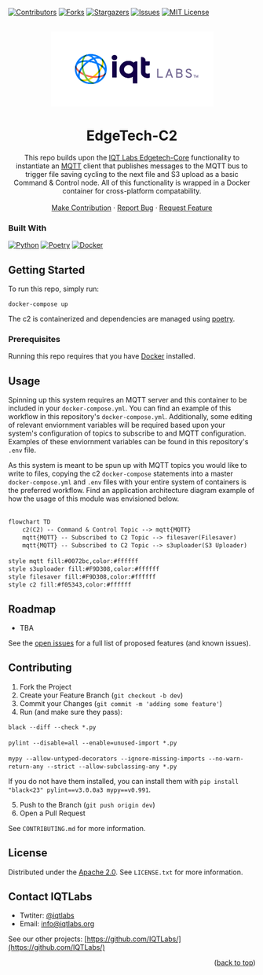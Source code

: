<a name="readme-top"></a>

[contributors-shield]: https://img.shields.io/github/contributors/IQTLabs/edgetech-c2.svg?style=for-the-badge
[contributors-url]: https://github.com/IQTLabs/edgetech-c2/graphs/contributors
[forks-shield]: https://img.shields.io/github/forks/IQTLabs/edgetech-c2.svg?style=for-the-badge
[forks-url]: https://github.com/IQTLabs/edgetech-c2/network/members
[stars-shield]: https://img.shields.io/github/stars/IQTLabs/edgetech-c2.svg?style=for-the-badge
[stars-url]: https://github.com/IQTLabs/edgetech-c2/stargazers
[issues-shield]: https://img.shields.io/github/issues/IQTLabs/edgetech-c2.svg?style=for-the-badge
[issues-url]: https://github.com/IQTLabs/edgetech-c2/issues
[license-shield]: https://img.shields.io/github/license/IQTLabs/edgetech-c2.svg?style=for-the-badge
[license-url]: https://github.com/IQTLabs/edgetech-c2/blob/master/LICENSE.txt
[product-screenshot]: images/screenshot.png

[Python]: https://img.shields.io/badge/python-000000?style=for-the-badge&logo=python
[Python-url]: https://www.python.org
[Poetry]: https://img.shields.io/badge/poetry-20232A?style=for-the-badge&logo=poetry
[Poetry-url]: https://python-poetry.org
[Docker]: https://img.shields.io/badge/docker-35495E?style=for-the-badge&logo=docker
[Docker-url]: https://www.docker.com

[![Contributors][contributors-shield]][contributors-url]
[![Forks][forks-shield]][forks-url]
[![Stargazers][stars-shield]][stars-url]
[![Issues][issues-shield]][issues-url]
[![MIT License][license-shield]][license-url]

<br />
<div align="center">
  <a href="https://iqtlabs.org/">
    <img src="images/logo.png" alt="Logo" width="331" height="153">
  </a>

<h1 align="center">EdgeTech-C2</h1>

  <p align="center">
    This repo builds upon the <a href="https://github.com/IQTLabs/edgetech-core">IQT Labs Edgetech-Core</a> functionality to instantiate an <a href="https://projects.eclipse.org/projects/iot.mosquitto">MQTT</a> client that publishes messages to the MQTT bus to trigger file saving cycling to the next file and S3 upload as a basic Command & Control node. All of this functionality is wrapped in a Docker container for cross-platform compatability. 
    <br/>
    <br/>
    <a href="https://github.com/IQTLabs/edgetech-c2/pulls">Make Contribution</a>
    ·
    <a href="https://github.com/IQTLabs/edgetech-c2/issues">Report Bug</a>
    ·
    <a href="https://github.com/IQTLabs/edgetech-c2/issues">Request Feature</a>
  </p>
</div>

### Built With

[![Python][Python]][Python-url]
[![Poetry][Poetry]][Poetry-url]
[![Docker][Docker]][Docker-url]

## Getting Started

To run this repo, simply run:

```
docker-compose up
```

The c2 is containerized and dependencies are managed using [poetry]("https://python-poetry.org"). 

### Prerequisites

Running this repo requires that you have [Docker](https://www.docker.com) installed. 

## Usage

Spinning up this system requires an MQTT server and this container to be included in your `docker-compose.yml`. You can find an example of this workflow in this repository's `docker-compose.yml`. Additionally, some editing of relevant enviornment variables will be required based upon your system's configuration of topics to subscribe to and MQTT configuration. Examples of these enviornment variables can be found in this repository's `.env` file. 

As this system is meant to be spun up with MQTT topics you would like to write to files, copying the c2 `docker-compose` statements into a master `docker-compose.yml` and  `.env` files with your entire system of containers is the preferred workflow. Find an application architecture diagram example of how the usage of this module was envisioned below.

```mermaid 

flowchart TD
    c2(C2) -- Command & Control Topic --> mqtt{MQTT}
    mqtt{MQTT} -- Subscribed to C2 Topic --> filesaver(Filesaver)
    mqtt{MQTT} -- Subscribed to C2 Topic --> s3uploader(S3 Uploader)

style mqtt fill:#0072bc,color:#ffffff
style s3uploader fill:#F9D308,color:#ffffff
style filesaver fill:#F9D308,color:#ffffff
style c2 fill:#f05343,color:#ffffff

```

## Roadmap

- TBA

See the [open issues](https://github.com/github_username/repo_name/issues) for a full list of proposed features (and known issues).

## Contributing

1. Fork the Project
2. Create your Feature Branch (`git checkout -b dev`)
3. Commit your Changes (`git commit -m 'adding some feature'`)
4. Run (and make sure they pass):
```
black --diff --check *.py

pylint --disable=all --enable=unused-import *.py

mypy --allow-untyped-decorators --ignore-missing-imports --no-warn-return-any --strict --allow-subclassing-any *.py
```
If you do not have them installed, you can install them with `pip install "black<23" pylint==v3.0.0a3 mypy==v0.991`.

5. Push to the Branch (`git push origin dev`)
6. Open a Pull Request

See `CONTRIBUTING.md` for more information.

## License

Distributed under the [Apache 2.0](https://github.com/IQTLabs/edgetech-c2/blob/main/LICENSE). See `LICENSE.txt` for more information.

## Contact IQTLabs

  - Twtiter: [@iqtlabs](https://twitter.com/iqtlabs)
  - Email: info@iqtlabs.org

See our other projects: [https://github.com/IQTLabs/](https://github.com/IQTLabs/)

<p align="right">(<a href="#readme-top">back to top</a>)</p>